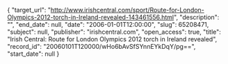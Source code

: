 {
  "target_url": "http://www.irishcentral.com/sport/Route-for-London-Olympics-2012-torch-in-Ireland-revealed-143461556.html", 
  "description": "", 
  "end_date": null, 
  "date": "2006-01-01T12:00:00", 
  "slug": 65208471, 
  "subject": null, 
  "publisher": "irishcentral.com", 
  "open_access": true, 
  "title": "Irish Central: Route for London Olympics 2012 torch in Ireland revealed", 
  "record_id": "20060101T120000/wHo6bAvSfSYnnEYkDqY/pg==", 
  "start_date": null
}

